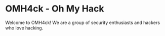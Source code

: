# OMH4ck - Oh My Hack
Welcome to OMH4ck! We are a group of security enthusiasts and hackers who love hacking.
